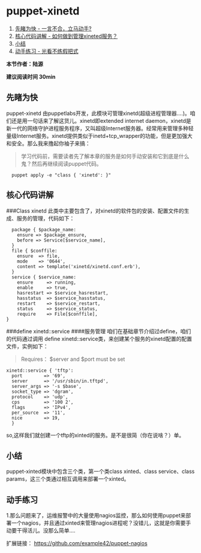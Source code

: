 # puppet-xinetd
1. [先睹为快 - 一言不合，立马动手?](#先睹为快)
2. [核心代码讲解 - 如何做到管理xineted服务？](#核心代码讲解)
3. [小结](##小结)
4. [动手练习 - 光看不练假把式](##动手练习)


**本节作者：陆源**    

**建议阅读时间 30min**

## 先睹为快
puppet-xinetd 由puppetlabs开发，此模块可管理xinetd(超级进程管理器....)。咱们还是用一句话来了解这货儿。xinetd即extended internet daemon，xinetd是新一代的网络守护进程服务程序，又叫超级Internet服务器。经常用来管理多种轻量级Internet服务。xinetd提供类似于inetd+tcp_wrapper的功能，但是更加强大和安全。那么我来撸起你袖子来搞：

> 学习代码前，需要读者先了解本章的服务是如何手动安装和它到底是什么鬼？然后再继续阅读puppet代码。

```puppet
  puppet apply -e "class { 'xinetd': }"
```


## 核心代码讲解
###Class xinetd
此类中主要包含了，对xinetd的软件包的安装、配置文件的生成、服务的管理，代码如下：
```puppet
  package { $package_name:
    ensure => $package_ensure,
    before => Service[$service_name],
  }
  file { $conffile:
    ensure  => file,
    mode    => '0644',
    content => template('xinetd/xinetd.conf.erb'),
  }
  service { $service_name:
    ensure     => running,
    enable     => true,
    hasrestart => $service_hasrestart,
    hasstatus  => $service_hasstatus,
    restart    => $service_restart,
    status     => $service_status,
    require    => File[$conffile],
}
```

###define xinetd::service 
####服务管理
咱们在基础章节介绍过define，咱们的代码通过调用 define xinetd::service类，来创建某个服务的xinetd配置的配置文件，实例如下：
> Requires： $server and $port must be set
```puppet
xinetd::service { 'tftp':
  port        => '69',
  server      => '/usr/sbin/in.tftpd',
  server_args => '-s $base',
  socket_type => 'dgram',
  protocol    => 'udp',
  cps         => '100 2',
  flags       => 'IPv4',
  per_source  => '11',
  nice        => 19,
  }
```
so,这样我们就创建一个tftp的xinted的服务。是不是很简（你在说啥？）单。
## 小结
puppet-xinted模块中包含三个类，第一个类class xinted、class service、class params，这三个类通过相互调用来部署一个xinted。

## 动手练习
1.那么问题来了，运维报警中的大量使用nagios监控，那么如何使用puppet来部署一个nagios，并且通过xinted来管理nagios进程呢？没错儿，这就是你需要手动要干得活儿。没那么简单....

扩展链接：
https://github.com/example42/puppet-nagios
